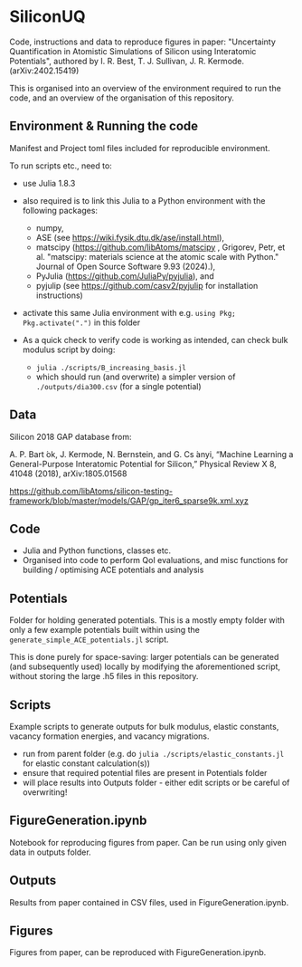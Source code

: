 # SiliconUQ

Code, instructions and data to reproduce figures in paper: "Uncertainty Quantification in Atomistic Simulations of Silicon using Interatomic Potentials", authored by I. R. Best, T. J. Sullivan, J. R. Kermode. (arXiv:2402.15419)

This is organised into an overview of the environment required to run the code, and an overview of the organisation of this repository.

## Environment & Running the code

Manifest and Project toml files included for reproducible environment.

To run scripts etc., need to:
- use Julia 1.8.3
- also required is to link this Julia to a Python environment with the following packages: 
  - numpy,
  - ASE (see https://wiki.fysik.dtu.dk/ase/install.html),
  - matscipy (https://github.com/libAtoms/matscipy , Grigorev, Petr, et al. "matscipy: materials science at the atomic scale with Python." Journal of Open Source Software 9.93 (2024).),
  - PyJulia (https://github.com/JuliaPy/pyjulia), and
  - pyjulip (see https://github.com/casv2/pyjulip for installation instructions)
- activate this same Julia environment with e.g. `using Pkg; Pkg.activate(".")` in this folder

- As a quick check to verify code is working as intended, can check bulk modulus script by doing:
   - `julia ./scripts/B_increasing_basis.jl` 
   - which should run (and overwrite) a simpler version of `./outputs/dia300.csv` (for a single potential)

## Data 
Silicon 2018 GAP database from: 

A. P. Bart ́ok, J. Kermode, N. Bernstein, and G. Cs ́anyi, “Machine Learning a General-Purpose Interatomic Potential for Silicon,” Physical Review X 8, 41048 (2018), arXiv:1805.01568

https://github.com/libAtoms/silicon-testing-framework/blob/master/models/GAP/gp_iter6_sparse9k.xml.xyz

## Code 
- Julia and Python functions, classes etc. 
- Organised into code to perform QoI evaluations, and misc functions for building / optimising ACE potentials and analysis

## Potentials
Folder for holding generated potentials. This is a mostly empty folder with only a few example potentials built within using the `generate_simple_ACE_potentials.jl` script. 

This is done purely for space-saving: larger potentials can be generated (and subsequently used) locally by modifying the aforementioned script, without storing the large .h5 files in this repository.

## Scripts 
Example scripts to generate outputs for bulk modulus, elastic constants, vacancy formation energies, and vacancy migrations.
- run from parent folder (e.g. do `julia ./scripts/elastic_constants.jl` for elastic constant calculation(s))
- ensure that required potential files are present in Potentials folder
- will place results into Outputs folder - either edit scripts or be careful of overwriting!

## FigureGeneration.ipynb
Notebook for reproducing figures from paper. Can be run using only given data in outputs folder.

## Outputs 
Results from paper contained in CSV files, used in FigureGeneration.ipynb.

## Figures
Figures from paper, can be reproduced with FigureGeneration.ipynb.